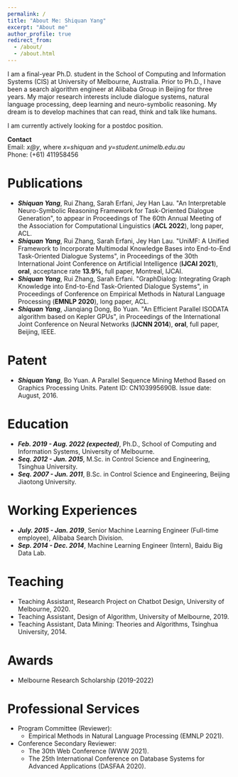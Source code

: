 ```yaml
---
permalink: /
title: "About Me: Shiquan Yang"
excerpt: "About me"
author_profile: true
redirect_from: 
  - /about/
  - /about.html
---
```


I am a final-year Ph.D. student in the School of Computing and Information Systems (CIS) at University of Melbourne, Australia. Prior to Ph.D., I have been a search algorithm engineer at Alibaba Group in Beijing for three years. My major research interests include dialogue systems, natural language processing, deep learning and neuro-symbolic reasoning. My dream is to develop machines that can read, think and talk like humans.

I am currently actively looking for a postdoc position.



**Contact**  
Email: *x@y*, where *x=shiquan* and *y=student.unimelb.edu.au*  
Phone: (+61) 411958456

Publications
======
* ***Shiquan Yang***, Rui Zhang, Sarah Erfani, Jey Han Lau. "An Interpretable Neuro-Symbolic Reasoning Framework for Task-Oriented Dialogue Generation", to appear in Proceedings of The 60th Annual Meeting of the Association for Computational Linguistics (**ACL 2022**), long paper, ACL.
* ***Shiquan Yang***, Rui Zhang, Sarah Erfani, Jey Han Lau. "UniMF: A Unified Framework to Incorporate Multimodal Knowledge Bases into End-to-End Task-Oriented Dialogue Systems", in Proceedings of the 30th International Joint Conference on Artificial Intelligence (**IJCAI 2021**), **oral**, acceptance rate **13.9%**, full paper, Montreal, IJCAI.
* ***Shiquan Yang***, Rui Zhang, Sarah Erfani. "GraphDialog: Integrating Graph Knowledge into End-to-End Task-Oriented Dialogue Systems", in Proceedings of Conference on Empirical Methods in Natural Language Processing (**EMNLP 2020**), long paper, ACL.
* ***Shiquan Yang***, Jianqiang Dong, Bo Yuan. "An Efficient Parallel ISODATA algorithm based on Kepler GPUs", in Proceedings of the International Joint Conference on Neural Networks (**IJCNN 2014**), **oral**, full paper, Beijing, IEEE. 

Patent
======
* ***Shiquan Yang***, Bo Yuan. A Parallel Sequence Mining Method Based on Graphics Processing Units. Patent ID: CN103995690B. Issue date: August, 2016.

Education
======
* ***Feb. 2019 - Aug. 2022 (expected)***, Ph.D., School of Computing and Information Systems, University of Melbourne.
* ***Seq. 2012 - Jun. 2015***, M.Sc. in Control Science and Engineering, Tsinghua University.
* ***Seq. 2007 - Jun. 2011***, B.Sc. in Control Science and Engineering, Beijing Jiaotong University.

Working Experiences
======
* ***July. 2015 - Jan. 2019***, Senior Machine Learning Engineer (Full-time employee), Alibaba Search Division.
* ***Sep. 2014 - Dec. 2014***, Machine Learning Engineer (Intern), Baidu Big Data Lab.

Teaching
======
* Teaching Assistant, Research Project on Chatbot Design, University of Melbourne, 2020.
* Teaching Assistant, Design of Algorithm, University of Melbourne, 2019.
* Teaching Assistant, Data Mining: Theories and Algorithms, Tsinghua University, 2014.

Awards
======
* Melbourne Research Scholarship (2019-2022)

Professional Services
======
- Program Committee (Reviewer):
    - Empirical Methods in Natural Language Processing (EMNLP 2021).
- Conference Secondary Reviewer:
    - The 30th Web Conference (WWW 2021).
    - The 25th International Conference on Database Systems for Advanced Applications (DASFAA 2020).
